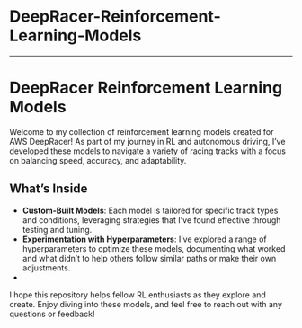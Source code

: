 # DeepRacer-Reinforcement-Learning-Models
---

# DeepRacer Reinforcement Learning Models

Welcome to my collection of reinforcement learning models created for AWS DeepRacer! As part of my journey in RL and autonomous driving, I’ve developed these models to navigate a variety of racing tracks with a focus on balancing speed, accuracy, and adaptability.

## What’s Inside
- **Custom-Built Models**: Each model is tailored for specific track types and conditions, leveraging strategies that I've found effective through testing and tuning.
- **Experimentation with Hyperparameters**: I’ve explored a range of hyperparameters to optimize these models, documenting what worked and what didn’t to help others follow similar paths or make their own adjustments.
- 

I hope this repository helps fellow RL enthusiasts as they explore and create. Enjoy diving into these models, and feel free to reach out with any questions or feedback!

